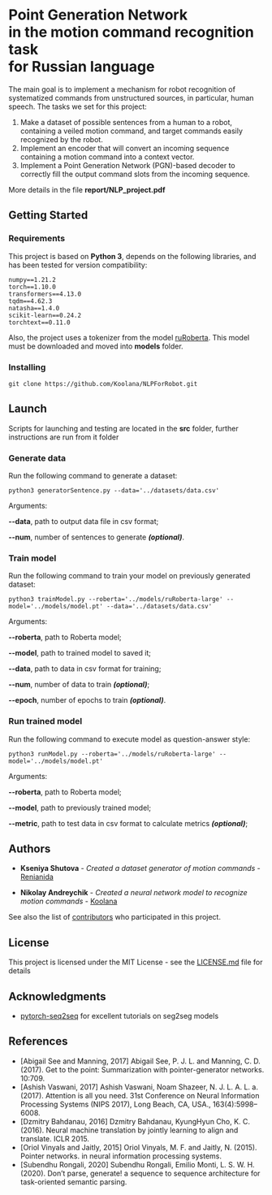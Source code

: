 # Point Generation Network <br/> in the motion command recognition task <br/> for Russian language

The main goal is to implement a mechanism for robot recognition of systematized commands from unstructured sources, in particular, human speech.
The tasks we set for this project:
1. Make a dataset of possible sentences from a human to a robot, containing a veiled motion command, and target commands easily recognized by the robot.
2. Implement an encoder that will convert an incoming sequence containing a motion command into a context vector.
3. Implement a Point Generation Network (PGN)-based decoder to correctly fill the output command slots from the incoming sequence.

More details in the file **report/NLP_project.pdf**

## Getting Started

### Requirements

This project is based on **Python 3**, depends on the following libraries, and has been tested for version compatibility:

```
numpy==1.21.2
torch==1.10.0
transformers==4.13.0
tqdm==4.62.3
natasha==1.4.0
scikit-learn==0.24.2
torchtext==0.11.0
```

Also, the project uses a tokenizer from the model [ruRoberta](https://huggingface.co/sberbank-ai/ruRoberta-large). This model must be downloaded and moved into **models** folder. 

### Installing

```
git clone https://github.com/Koolana/NLPForRobot.git
```

## Launch

Scripts for launching and testing are located in the **src** folder, further instructions are run from it folder

### Generate data

Run the following command to generate a dataset: 

```
python3 generatorSentence.py --data='../datasets/data.csv'
```
Arguments:

**--data**, path to output data file in csv format;

**--num**, number of sentences to generate ***(optional)***.

### Train model

Run the following command to train your model on previously generated dataset:
```
python3 trainModel.py --roberta='../models/ruRoberta-large' --model='../models/model.pt' --data='../datasets/data.csv'
```
Arguments:

**--roberta**, path to Roberta model;

**--model**, path to trained model to saved it;

**--data**, path to data in csv format for training;

**--num**, number of data to train ***(optional)***;

**--epoch**, number of epochs to train ***(optional)***.

### Run trained model

Run the following command to execute model as question-answer style:
```
python3 runModel.py --roberta='../models/ruRoberta-large' --model='../models/model.pt'
```
Arguments:

**--roberta**, path to Roberta model;

**--model**, path to previously trained model;

**--metric**, path to test data in csv format to calculate metrics ***(optional)***;

## Authors

* **Kseniya Shutova** - *Created a dataset generator of motion commands* - [Renianida](https://github.com/Renianida)

* **Nikolay Andreychik** - *Created a neural network model to recognize motion commands* - [Koolana](https://github.com/Koolana)

See also the list of [contributors](https://github.com/Koolana/NLPForRobot/contributors) who participated in this project.

## License

This project is licensed under the MIT License - see the [LICENSE.md](LICENSE.md) file for details

## Acknowledgments

* [pytorch-seq2seq](https://github.com/bentrevett/pytorch-seq2seq) for excellent tutorials on seg2seg models 

## References

* [Abigail See and Manning, 2017] Abigail See, P. J. L. and Manning, C. D. (2017). Get to the point: Summarization with pointer-generator networks. 10:709.
* [Ashish Vaswani, 2017] Ashish Vaswani, Noam Shazeer, N. J. L. A. L. a. (2017). Attention is all you need. 31st Conference on Neural Information Processing Systems (NIPS 2017), Long Beach, CA, USA., 163(4):5998–6008.
* [Dzmitry Bahdanau, 2016] Dzmitry Bahdanau, KyungHyun Cho, K. C. (2016). Neural machine translation by jointly learning to align and translate. ICLR 2015.
* [Oriol Vinyals and Jaitly, 2015] Oriol Vinyals, M. F. and Jaitly, N. (2015). Pointer networks. in neural information processing systems.
* [Subendhu Rongali, 2020] Subendhu Rongali, Emilio Monti, L. S. W. H. (2020). Don’t parse, generate! a sequence to sequence architecture for task-oriented semantic parsing.

